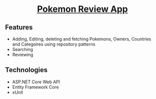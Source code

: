 <h1 align="center">
  <br>
  <a href="http://www.amitmerchant.com/electron-markdownify">
  Pokemon Review App
  </a>
</h1>





<p align="center">


</p>

## Features
* Adding, Editing, deleting and fetching Pokemons, Owners, Countries and Categoires using repository patterns</br>
* Searching</br> 
* Reviewing</br>



## Technologies
* ASP.NET Core Web API</br>
* Entity Framework Core</br> 
* xUnit</br>
